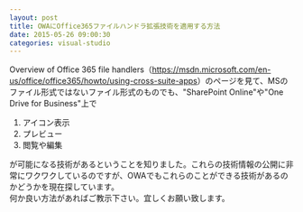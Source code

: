 ```yaml
---
layout: post
title: OWAにOffice365ファイルハンドラ拡張技術を適用する方法
date: 2015-05-26 09:00:30
categories: visual-studio
---
```

<p>Overview of Office 365 file handlers（<a href="https://msdn.microsoft.com/en-us/office/office365/howto/using-cross-suite-apps" rel="nofollow">https://msdn.microsoft.com/en-us/office/office365/howto/using-cross-suite-apps</a>）のページを見て、MSのファイル形式ではないファイル形式のものでも、"SharePoint Online"や"One Drive for Business"上で</p>

<ol>
<li>アイコン表示</li>
<li>プレビュー</li>
<li>閲覧や編集</li>
</ol>

<p>が可能になる技術があるということを知りました。これらの技術情報の公開に非常にワクワクしているのですが、OWAでもこれらのことができる技術があるのかどうかを現在探しています。<br>
何か良い方法があればご教示下さい。宜しくお願い致します。</p>
